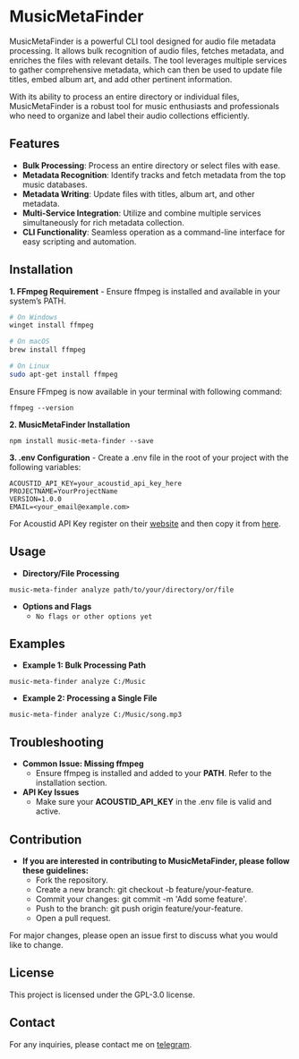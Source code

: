 # MusicMetaFinder

MusicMetaFinder is a powerful CLI tool designed for audio file metadata processing. It allows bulk recognition of audio files, fetches metadata, and enriches the files with relevant details. The tool leverages multiple services to gather comprehensive metadata, which can then be used to update file titles, embed album art, and add other pertinent information.

With its ability to process an entire directory or individual files, MusicMetaFinder is a robust tool for music enthusiasts and professionals who need to organize and label their audio collections efficiently.

## Features

- **Bulk Processing**: Process an entire directory or select files with ease.
- **Metadata Recognition**: Identify tracks and fetch metadata from the top music databases.
- **Metadata Writing**: Update files with titles, album art, and other metadata.
- **Multi-Service Integration**: Utilize and combine multiple services simultaneously for rich metadata collection.
- **CLI Functionality**: Seamless operation as a command-line interface for easy scripting and automation.

## Installation

**1. FFmpeg Requirement**
    - Ensure ffmpeg is installed and available in your system’s PATH.

```sh
# On Windows
winget install ffmpeg

# On macOS
brew install ffmpeg

# On Linux
sudo apt-get install ffmpeg
```
Ensure FFmpeg is now available in your terminal with following command:
```
ffmpeg --version
```
**2. MusicMetaFinder Installation**

```
npm install music-meta-finder --save
```

**3. .env Configuration**
    - Create a .env file in the root of your project with the following variables:

```
ACOUSTID_API_KEY=your_acoustid_api_key_here
PROJECTNAME=YourProjectName
VERSION=1.0.0
EMAIL=<your_email@example.com>
```

For Acoustid API Key register on their [website](https://acoustid.org/) and then copy it from [here](https://acoustid.org/api-key).

## Usage

- **Directory/File Processing**


```
music-meta-finder analyze path/to/your/directory/or/file
```


- **Options and Flags**
    - ```No flags or other options yet```

## Examples

- **Example 1: Bulk Processing Path**

```
music-meta-finder analyze C:/Music
```

- **Example 2: Processing a Single File**


```
music-meta-finder analyze C:/Music/song.mp3
```

## Troubleshooting

- **Common Issue: Missing ffmpeg**
    - Ensure ffmpeg is installed and added to your **PATH**. Refer to the installation section.
- **API Key Issues**
    - Make sure your **ACOUSTID_API_KEY** in the .env file is valid and active.

## Contribution

- **If you are interested in contributing to MusicMetaFinder, please follow these guidelines:**
  - Fork the repository.
  - Create a new branch: git checkout -b feature/your-feature.
  - Commit your changes: git commit -m 'Add some feature'.
  - Push to the branch: git push origin feature/your-feature.
  - Open a pull request.

For major changes, please open an issue first to discuss what you would like to change.

## License

This project is licensed under the GPL-3.0 license.

## Contact

For any inquiries, please contact me on [telegram](https://t.me/xtruIIor).

